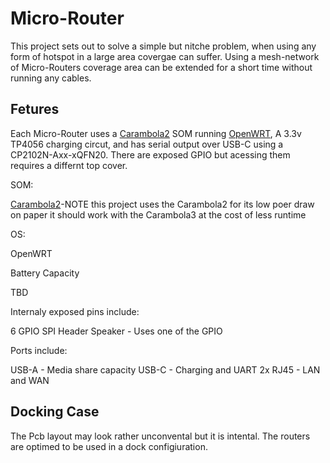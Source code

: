 # Micro-Router
This project sets out to solve a simple but nitche problem, when using any form of hotspot in a large area covergae can suffer. Using a mesh-network of Micro-Routers coverage area can be extended for a short time without running any cables.
## Fetures 
Each Micro-Router uses a [Carambola2](https://www.8devices.com/products/carambola-2) SOM running [OpenWRT](https://openwrt.org/), A 3.3v TP4056 charging circut, and has serial output over USB-C using a CP2102N-Axx-xQFN20. There are exposed GPIO but acessing them requires a differnt top cover. 

SOM:

  [Carambola2](https://www.8devices.com/products/carambola-2)-NOTE this project uses the Carambola2 for its low poer draw on paper it should work with the Carambola3 at the cost of less runtime

OS:

  OpenWRT

Battery Capacity 

  TBD
  
Internaly exposed pins include:

  6 GPIO
  SPI Header
  Speaker - Uses one of the GPIO

Ports include:

  USB-A - Media share capacity
  USB-C - Charging and UART
  2x RJ45 - LAN and WAN
  
## Docking Case
The Pcb layout may look rather unconvental but it is intental. The routers are optimed to be used in a dock configiuration. 
